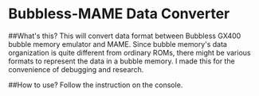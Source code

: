 Bubbless-MAME Data Converter
=============
##What's this?
This will convert data format between Bubbless GX400 bubble memory emulator and MAME.
Since bubble memory's data organization is quite different from ordinary ROMs, there might be various formats to represent the data in a bubble memory.
I made this for the convenience of debugging and research.

##How to use?
Follow the instruction on the console.